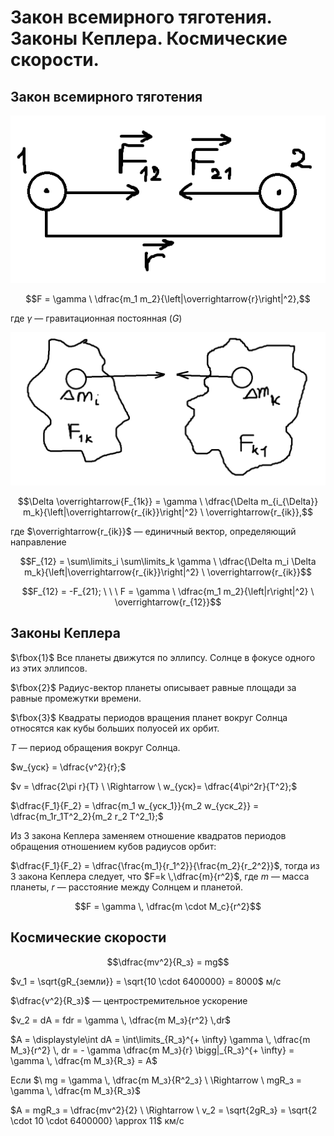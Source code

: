 # Закон всемирного тяготения. Законы Кеплера. Космические скорости.
## Закон всемирного тяготения
![Два тела](image1_tyagota.png)

$$F = \gamma \ \dfrac{m_1 m_2}{\left|\overrightarrow{r}\right|^2},$$

где $\gamma$ — гравитационная постоянная $(G)$

![Две кляксы какие-то](image2_tyagota.png)

$$\Delta \overrightarrow{F_{1k}} = \gamma \ \dfrac{\Delta m_{i_{\Delta}} m_k}{\left|\overrightarrow{r_{ik}}\right|^2} \  \overrightarrow{r_{ik}},$$

где $\overrightarrow{r_{ik}}$ — единичный вектор, определяющий направление

$$F_{12} = \sum\limits_i \sum\limits_k \gamma \ \dfrac{\Delta m_i \Delta m_k}{\left|\overrightarrow{r_{ik}}\right|^2} \ \overrightarrow{r_{ik}}$$

$$F_{12} = -F_{21}; \ \ \ F = \gamma \ \dfrac{m_1 m_2}{\left|r\right|^2} \ \overrightarrow{r_{12}}$$

## Законы Кеплера
$\fbox{1}$ Все планеты движутся по эллипсу. Солнце в фокусе одного из этих эллипсов.

$\fbox{2}$ Радиус-вектор планеты описывает равные площади за равные промежутки времени.

$\fbox{3}$ Квадраты периодов вращения планет вокруг Солнца относятся как кубы больших полуосей их орбит. 

$T$ — период обращения вокруг Солнца.

$w_{уск} = \dfrac{v^2}{r};$

$v = \dfrac{2\pi r}{T} \ \Rightarrow \ w_{уск}= \dfrac{4\pi^2r}{T^2};$

$\dfrac{F_1}{F_2} = \dfrac{m_1 w_{уск_1}}{m_2 w_{уск_2}} = \dfrac{m_1r_1T^2_2}{m_2 r_2 T^2_1};$

Из 3 закона Кеплера заменяем отношение квадратов периодов обращения отношением кубов радиусов орбит:

$\dfrac{F_1}{F_2} = \dfrac{\frac{m_1}{r_1^2}}{\frac{m_2}{r_2^2}}$, тогда из 3 закона Кеплера следует, что $F=k \,\dfrac{m}{r^2}$, где $m$ — масса планеты, $r$ — расстояние между Солнцем и планетой.

$$F = \gamma \, \dfrac{m \cdot M_c}{r^2}$$

## Космические скорости
$$\dfrac{mv^2}{R_з} = mg$$

$v_1 = \sqrt{gR_{земли}} = \sqrt{10 \cdot 6400000} = 8000$ м/с

$\dfrac{v^2}{R_з}$ — центростремительное ускорение

$v_2 = dA = fdr = \gamma \, \dfrac{m M_з}{r^2} \,dr$

$A = \displaystyle\int dA = \int\limits_{R_з}^{+ \infty} \gamma \, \dfrac{m M_з}{r^2} \, dr = - \gamma \dfrac{m M_з}{r} \bigg|_{R_з}^{+ \infty} = \gamma \, \dfrac{m M_з}{R_з} = A$

Если $\ mg = \gamma \, \dfrac{m M_з}{R^2_з} \ \Rightarrow \ mgR_з = \gamma \, \dfrac{m M_з}{R_з}$

$A = mgR_з = \dfrac{mv^2}{2} \ \Rightarrow \ v_2 = \sqrt{2gR_з} = \sqrt{2 \cdot 10 \cdot 6400000} \approx 11$ км/с